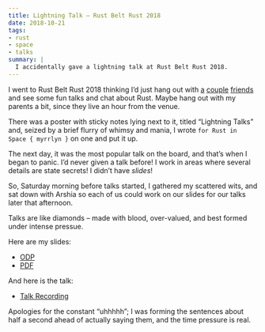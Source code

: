 ```yaml
---
title: Lightning Talk – Rust Belt Rust 2018
date: 2018-10-21
tags:
- rust
- space
- talks
summary: |
  I accidentally gave a lightning talk at Rust Belt Rust 2018.
---
```


I went to Rust Belt Rust 2018 thinking I’d just hang out with [a][0] [couple][1]
[friends][2] and see some fun talks and chat about Rust. Maybe hang out with my
parents a bit, since they live an hour from the venue.

There was a poster with sticky notes lying next to it, titled “Lightning Talks”
and, seized by a brief flurry of whimsy and mania, I wrote
`for Rust in Space { myrrlyn }` on one and put it up.

The next day, it was the most popular talk on the board, and that’s when I
began to panic. I’d never given a talk before! I work in areas where several
details are state secrets! I didn’t have *slides*!

So, Saturday morning before talks started, I gathered my scattered wits, and
sat down with Arshia so each of us could work on our slides for our talks later
that afternoon.

Talks are like diamonds – made with blood, over-valued, and best formed under
intense pressue.

Here are my slides:

- [ODP][3]
- [PDF][4]

And here is the talk:

- [Talk Recording][5]

Apologies for the constant “uhhhhh”; I was forming the sentences about half a
second ahead of actually saying them, and the time pressure is real.

[0]: https://twitter.com/DebugSteven
[1]: https://twitter.com/arshia__
[2]: https://hgoscenski.com
[3]: 2018-10-21-rbr-2018/RBR2018-Lightning.odp
[4]: 2018-10-21-rbr-2018/RBR2018-Lightning.pdf
[5]: https://www.youtube.com/watch?v=xYDKcoS26ZM

